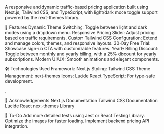 A responsive and dynamic traffic-based pricing application built using Next.js, Tailwind CSS, and TypeScript, with light/dark mode toggle support powered by the next-themes library.

🚀 Features
Dynamic Theme Switching: Toggle between light and dark modes using a dropdown menu.
Responsive Pricing Slider: Adjust pricing based on traffic requirements.
Custom Tailwind CSS Configuration: Extend and manage colors, themes, and responsive layouts.
30-Day Free Trial: Showcase sign-up CTA with customizable features.
Yearly Billing Discount: Toggle between monthly and yearly billing, with a 25% discount for yearly subscriptions.
Modern UI/UX: Smooth animations and elegant components.

🛠️ Technologies Used
Framework: Next.js
Styling: Tailwind CSS
Theme Management: next-themes
Icons: Lucide React
TypeScript: For type-safe development.

.

🙌 Acknowledgements
Next.js Documentation
Tailwind CSS Documentation
Lucide React
next-themes Library

📝 To-Do
Add more detailed tests using Jest or React Testing Library.
Optimize the images for faster loading.
Implement backend pricing API integration.

